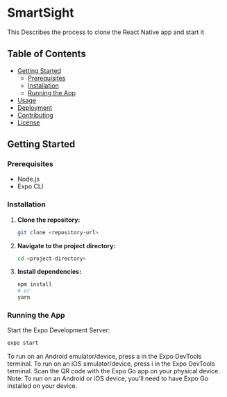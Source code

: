 # SmartSight

This Describes the process to clone the React Native app and start it

## Table of Contents

- [Getting Started](#getting-started)
  - [Prerequisites](#prerequisites)
  - [Installation](#installation)
  - [Running the App](#running-the-app)
- [Usage](#usage)
- [Deployment](#deployment)
- [Contributing](#contributing)
- [License](#license)

## Getting Started

### Prerequisites

- Node.js
- Expo CLI

### Installation

1. **Clone the repository:**

    ```bash
    git clone <repository-url>
    ```

2. **Navigate to the project directory:**

    ```bash
    cd <project-directory>
    ```

3. **Install dependencies:**

    ```bash
    npm install
    # or
    yarn
    ```

### Running the App

Start the Expo Development Server:

```bash
expo start
```
To run on an Android emulator/device, press a in the Expo DevTools terminal.
To run on an iOS simulator/device, press i in the Expo DevTools terminal.
Scan the QR code with the Expo Go app on your physical device.
Note: To run on an Android or iOS device, you'll need to have Expo Go installed on your device.
